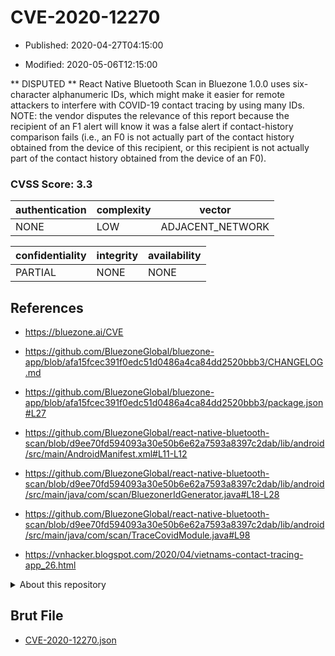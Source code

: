 # CVE-2020-12270

- Published: 2020-04-27T04:15:00

- Modified: 2020-05-06T12:15:00

** DISPUTED ** React Native Bluetooth Scan in Bluezone 1.0.0 uses six-character alphanumeric IDs, which might make it easier for remote attackers to interfere with COVID-19 contact tracing by using many IDs. NOTE: the vendor disputes the relevance of this report because the recipient of an F1 alert will know it was a false alert if contact-history comparison fails (i.e., an F0 is not actually part of the contact history obtained from the device of this recipient, or this recipient is not actually part of the contact history obtained from the device of an F0).

### CVSS Score: **3.3**

| authentication | complexity | vector |
| --- | --- | --- |
| NONE | LOW | ADJACENT_NETWORK |

| confidentiality | integrity | availability |
| --- | --- | --- |
| PARTIAL | NONE | NONE |

## References

* https://bluezone.ai/CVE

* https://github.com/BluezoneGlobal/bluezone-app/blob/afa15fcec391f0edc51d0486a4ca84dd2520bbb3/CHANGELOG.md

* https://github.com/BluezoneGlobal/bluezone-app/blob/afa15fcec391f0edc51d0486a4ca84dd2520bbb3/package.json#L27

* https://github.com/BluezoneGlobal/react-native-bluetooth-scan/blob/d9ee70fd594093a30e50b6e62a7593a8397c2dab/lib/android/src/main/AndroidManifest.xml#L11-L12

* https://github.com/BluezoneGlobal/react-native-bluetooth-scan/blob/d9ee70fd594093a30e50b6e62a7593a8397c2dab/lib/android/src/main/java/com/scan/BluezonerIdGenerator.java#L18-L28

* https://github.com/BluezoneGlobal/react-native-bluetooth-scan/blob/d9ee70fd594093a30e50b6e62a7593a8397c2dab/lib/android/src/main/java/com/scan/TraceCovidModule.java#L98

* https://vnhacker.blogspot.com/2020/04/vietnams-contact-tracing-app_26.html

<details>
<summary>About this repository</summary> 

  This repository is part of the project [Live Hack CVE](https://github.com/Live-Hack-CVE). Main website can be found [www.live-hack.org](https://www.live-hack.org) 
  
  Made by [Sn0wAlice](https://github.com/Sn0wAlice) for the people that care about security and need to have a feed of the latest CVEs. Hope you enjoy it, don't forget to star the repo and follow me on [Twitter](https://twitter.com/Sn0wAlice) and [Github](https://github.com/Sn0wAlice). And that is my [personnal website](https://www.alice-snow.me/)

  - [Home Page](https://github.com/Live-Hack-CVE)
  - [Framework](https://github.com/Live-Hack-CVE/cve-framework)
  - [CVE database](https://github.com/Live-Hack-CVE/full_database)
  - [Changelog](https://github.com/Live-Hack-CVE/Changelog)
</details>

## Brut File

* [CVE-2020-12270.json](https://raw.githubusercontent.com/Live-Hack-CVE/full_database/main/cves/2020/CVE-2020-12270.json)

